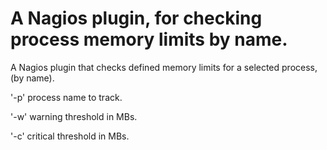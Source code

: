# A Nagios plugin, for checking process memory limits by name.

A Nagios plugin that checks defined memory limits for a selected process, (by name).

'-p' process name to track.

'-w' warning threshold in MBs.

'-c' critical threshold in MBs.